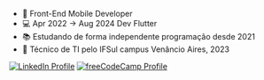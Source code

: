 - 📱 Front-End Mobile Developer
- 💻 Apr 2022 -> Aug 2024 Dev Flutter
- 📚 Estudando de forma independente programação desde 2021
- 🏫 Técnico de TI pelo IFSul campus Venâncio Aires, 2023

[![LinkedIn Profile](https://img.shields.io/badge/LinkedIn-blue?style=flat&logo=linkedin)](https://www.linkedin.com/in/eduardo-faleiro-867b87254)
[![freeCodeCamp Profile](https://img.shields.io/badge/freeCodeCamp-000020?style=flat&logo=freecodecamp)](https://www.freecodecamp.org/eduardoviniciusfaleiro)
